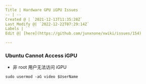 ```yaml
---
Title | Hardware GPU iGPU Issues
-- | --
Created @ | `2021-12-13T11:35:28Z`
Last Modify @| `2022-12-22T07:29:14Z`
Labels | ``
Edit @| [here](https://github.com/junxnone/xwiki/issues/154)

---
```



### Ubuntu Cannot Access iGPU

- 非 root 用户无法访问 iGPU

```
sudo usermod -aG video $UserName
```

